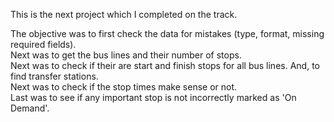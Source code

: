 This is the next project which I completed on the track.

The objective was to first check the data for mistakes (type, format, missing required fields).  
Next was to get the bus lines and their number of stops.  
Next was to check if their are start and finish stops for all bus lines. And, to find transfer stations.  
Next was to check if the stop times make sense or not.  
Last was to see if any important stop is not incorrectly marked as 'On Demand'.
